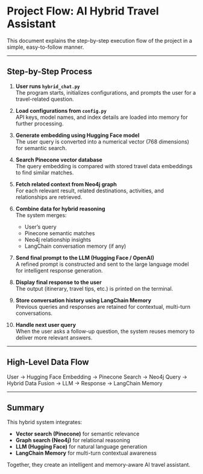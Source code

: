 # Project Flow: AI Hybrid Travel Assistant

This document explains the step-by-step execution flow of the project in a simple, easy-to-follow manner.

---

## Step-by-Step Process

1. **User runs `hybrid_chat.py`**  
   The program starts, initializes configurations, and prompts the user for a travel-related question.

2. **Load configurations from `config.py`**  
   API keys, model names, and index details are loaded into memory for further processing.

3. **Generate embedding using Hugging Face model**  
   The user query is converted into a numerical vector (768 dimensions) for semantic search.

4. **Search Pinecone vector database**  
   The query embedding is compared with stored travel data embeddings to find similar matches.

5. **Fetch related context from Neo4j graph**  
   For each relevant result, related destinations, activities, and relationships are retrieved.

6. **Combine data for hybrid reasoning**  
   The system merges:
   - User’s query  
   - Pinecone semantic matches  
   - Neo4j relationship insights  
   - LangChain conversation memory (if any)

7. **Send final prompt to the LLM (Hugging Face / OpenAI)**  
   A refined prompt is constructed and sent to the large language model for intelligent response generation.

8. **Display final response to the user**  
   The output (itinerary, travel tips, etc.) is printed on the terminal.

9. **Store conversation history using LangChain Memory**  
   Previous queries and responses are retained for contextual, multi-turn conversations.

10. **Handle next user query**  
    When the user asks a follow-up question, the system reuses memory to deliver more relevant answers.

---

## High-Level Data Flow
User → Hugging Face Embedding → Pinecone Search → Neo4j Query → Hybrid Data Fusion → LLM → Response → LangChain Memory

---

## Summary

This hybrid system integrates:
- **Vector search (Pinecone)** for semantic relevance  
- **Graph search (Neo4j)** for relational reasoning  
- **LLM (Hugging Face)** for natural language generation  
- **LangChain Memory** for multi-turn contextual awareness  

Together, they create an intelligent and memory-aware AI travel assistant.
